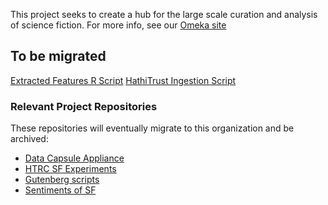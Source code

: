 This project seeks to create a hub for the large scale curation and analysis of science fiction. For more info, see our [Omeka site](https://lcdssgeo.com/omeka-s/s/scifi/page/digitizing-science-fiction)

## To be migrated

[Extracted Features R Script](https://github.com/TempleDSS/Extracted-Features)
[HathiTrust Ingestion Script](https://github.com/TempleDSS/SciFiCorpusOCR)

### Relevant Project Repositories

These repositories will eventually migrate to this organization and be archived: 
- [Data Capsule Appliance](https://github.com/TempleDSS/data-capsule-appliance)
- [HTRC SF Experiments](https://github.com/gwijthoff/HTRC_SF_experiments)
- [Gutenberg scripts](https://github.com/tyxiang0530/GutenShelves)
- [Sentiments of SF](https://github.com/tyxiang0530/Sentiments-of-Science-Fiction)
